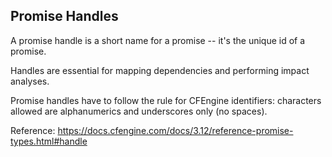 ## Promise Handles

A promise handle is a short name for a promise -- it's the unique id of a promise.

Handles are essential for mapping dependencies and performing impact analyses.

Promise handles have to follow the rule for CFEngine identifiers:
characters allowed are alphanumerics and underscores only (no spaces).

Reference: <https://docs.cfengine.com/docs/3.12/reference-promise-types.html#handle>
